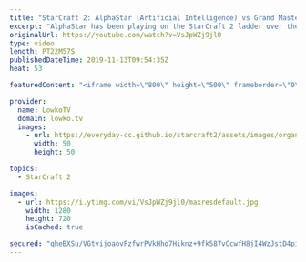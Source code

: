 ```yaml
---
title: "StarCraft 2: AlphaStar (Artificial Intelligence) vs Grand Master League!"
excerpt: "AlphaStar has been playing on the StarCraft 2 ladder over the last few months. Recently the Google DeepMind team that has been developing this artificial intelligence released a blog post, a research paper and a replay pack about the AI.  Get more videos & support my work: http://www.patreon.com/lowkotv"
originalUrl: https://youtube.com/watch?v=VsJpWZj9jl0
type: video
length: PT22M57S
publishedDateTime: 2019-11-13T09:54:35Z
heat: 53

featuredContent: "<iframe width=\"800\" height=\"500\" frameborder=\"0\" src=\"https://www.youtube.com/embed/VsJpWZj9jl0\" allow=\"accelerometer; autoplay; encrypted-media; gyroscope; picture-in-picture\" allowfullscreen></iframe>"

provider:
  name: LowkoTV
  domain: lowko.tv
  images:
    - url: https://everyday-cc.github.io/starcraft2/assets/images/organizations/lowko.tv-50x50.jpg
      width: 50
      height: 50

topics:
  - StarCraft 2

images:
  - url: https://i.ytimg.com/vi/VsJpWZj9jl0/maxresdefault.jpg
    width: 1280
    height: 720
    isCached: true

secured: "qheBXSu/VGtvijoaovFzfwrPVkHho7Hiknz+9fk587vCcwfH8jI4WzJstD4pikh4SJrMBaaXQRePlGEfWwjiqxs5AM3615WIut5fbE+ZRM+ODIBIOWN95TAvBJLjO8novrLHJB0gBx6gZlYVr77u1Chk7xJ1LLn83/KFHxEy/gsntjgQAoX2QgVjX075KgXMm/nry18zuRGWzEeiheQKkPLOc3BiHdjF0mZvyNwchVgezXjLlDTiRmTgbXAYc/AEsQLDqe6zmYEExie/Zhd5DzTmN37iuD0TlpoveQzTUn21MP8tMLYoUaOXp8u9neE0Az38ysax2EJp391uAuC0bdlwB+a4Q7Ntq/ZIgmiRTAvRolVncA8jYt7s8alxCZ10BM86LnOxkq5m4LHGsSurkyJ24Ya/kg54EmAQfQDwrR6OOu+f5R0OPPlBh4HT4QLV;U79PxzsteFAhdTKj/UASGg=="
---
```


